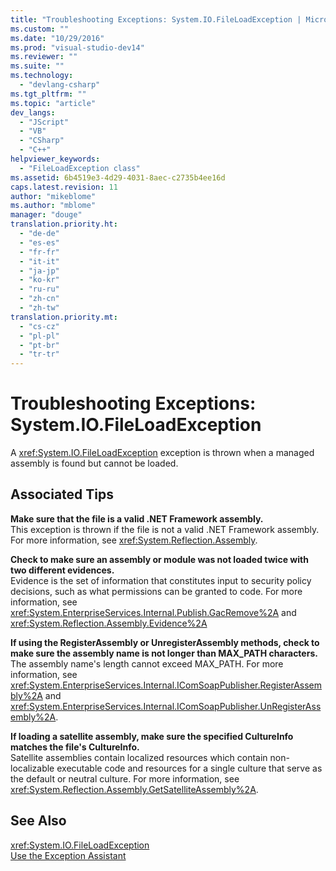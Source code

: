 ```yaml
---
title: "Troubleshooting Exceptions: System.IO.FileLoadException | Microsoft Docs"
ms.custom: ""
ms.date: "10/29/2016"
ms.prod: "visual-studio-dev14"
ms.reviewer: ""
ms.suite: ""
ms.technology: 
  - "devlang-csharp"
ms.tgt_pltfrm: ""
ms.topic: "article"
dev_langs: 
  - "JScript"
  - "VB"
  - "CSharp"
  - "C++"
helpviewer_keywords: 
  - "FileLoadException class"
ms.assetid: 6b4519e3-4d29-4031-8aec-c2735b4ee16d
caps.latest.revision: 11
author: "mikeblome"
ms.author: "mblome"
manager: "douge"
translation.priority.ht: 
  - "de-de"
  - "es-es"
  - "fr-fr"
  - "it-it"
  - "ja-jp"
  - "ko-kr"
  - "ru-ru"
  - "zh-cn"
  - "zh-tw"
translation.priority.mt: 
  - "cs-cz"
  - "pl-pl"
  - "pt-br"
  - "tr-tr"
---
```

# Troubleshooting Exceptions: System.IO.FileLoadException
A <xref:System.IO.FileLoadException> exception is thrown when a managed assembly is found but cannot be loaded.  
  
## Associated Tips  
 **Make sure that the file is a valid .NET Framework assembly.**  
 This exception is thrown if the file is not a valid .NET Framework assembly. For more information, see <xref:System.Reflection.Assembly>.  
  
 **Check to make sure an assembly or module was not loaded twice with two different evidences.**  
 Evidence is the set of information that constitutes input to security policy decisions, such as what permissions can be granted to code. For more information, see <xref:System.EnterpriseServices.Internal.Publish.GacRemove%2A> and <xref:System.Reflection.Assembly.Evidence%2A>  
  
 **If using the RegisterAssembly or UnregisterAssembly methods, check to make sure the assembly name is not longer than MAX_PATH characters.**  
 The assembly name's length cannot exceed MAX_PATH. For more information, see <xref:System.EnterpriseServices.Internal.IComSoapPublisher.RegisterAssembly%2A> and <xref:System.EnterpriseServices.Internal.IComSoapPublisher.UnRegisterAssembly%2A>.  
  
 **If loading a satellite assembly, make sure the specified CultureInfo matches the file's CultureInfo.**  
 Satellite assemblies contain localized resources which contain non-localizable executable code and resources for a single culture that serve as the default or neutral culture. For more information, see <xref:System.Reflection.Assembly.GetSatelliteAssembly%2A>.  
  
## See Also  
 <xref:System.IO.FileLoadException>   
 [Use the Exception Assistant](../Topic/How%20to:%20Use%20the%20Exception%20Assistant.md)